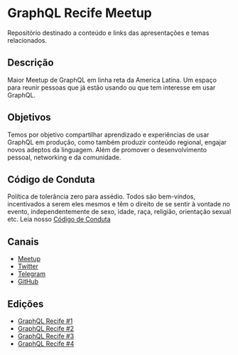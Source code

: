 # GraphQL Recife Meetup

Repositório destinado a conteúdo e links das apresentações e temas relacionados.

## Descrição
Maior Meetup de GraphQL em linha reta da America Latina.
Um espaço para reunir pessoas que já estão usando ou que tem interesse em usar GraphQL.

## Objetivos
Temos por objetivo compartilhar aprendizado e experiências de usar GraphQL em produção, como também produzir conteúdo regional, engajar novos adeptos da linguagem. Além de promover o desenvolvimento pessoal, networking e da comunidade.

## Código de Conduta
Política de tolerância zero para assédio. Todos são bem-vindos, incentivados a serem eles mesmos e têm o direito de se sentir à vontade no evento, independentemente de sexo, idade, raça, religião, orientação sexual etc.
Leia nosso [Código de Conduta](https://github.com/graphqlrecife/meetup/blob/master/CONDUTA.md)

## Canais
- [Meetup](https://www.meetup.com/GraphQL-Recife/)
- [Twitter](https://twitter.com/graphqlrecife)
- [Telegram](https://t.me/graphqlrecife)
- [GitHub](https://github.com/graphqlrecife)

## Edições
- [GraphQL Recife #1](https://github.com/graphqlrecife/meetup/blob/master/GraphQLRecife-1.md)
- [GraphQL Recife #2](https://github.com/graphqlrecife/meetup/blob/master/GraphQLRecife-2.md)
- [GraphQL Recife #3](https://github.com/graphqlrecife/meetup/blob/master/GraphQLRecife-3.md)
- [GraphQL Recife #4](https://github.com/graphqlrecife/meetup/blob/master/GraphQLRecife-4.md)
